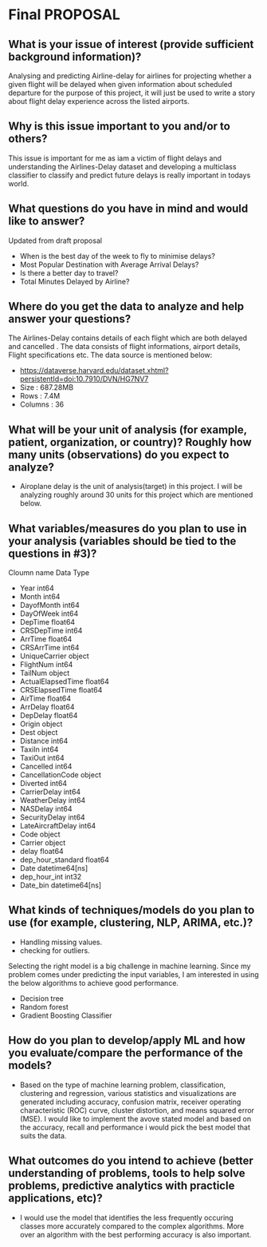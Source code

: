 # Final PROPOSAL
## What is your issue of interest (provide sufficient background information)?

Analysing and predicting Airline-delay for airlines for projecting whether a given flight will be delayed when given information about scheduled departure for the purpose of this project, it will just be used to write a story about flight delay experience across the listed airports.

## Why is this issue important to you and/or to others?

This issue is important for me as iam a victim of flight delays and understanding the Airlines-Delay dataset and developing a multiclass classifier to classify and predict future delays is really important in todays world.

## What questions do you have in mind and would like to answer?
Updated from draft proposal
- When is the best day of the week to fly to minimise delays?
- Most Popular Destination with Average Arrival Delays?
- Is there a better day to travel?
- Total Minutes Delayed by Airline?

## Where do you get the data to analyze and help answer your questions?

The Airlines-Delay  contains details of each flight which are both delayed and cancelled . The data consists of flight informations, airport details, Flight specifications etc.
The data source is mentioned below:
- https://dataverse.harvard.edu/dataset.xhtml?persistentId=doi:10.7910/DVN/HG7NV7
- Size    : 687.28MB
- Rows    : 7.4M
- Columns : 36


## What will be your unit of analysis (for example, patient, organization, or country)? Roughly how many units (observations) do you expect to analyze?

- Airoplane delay is the unit of analysis(target) in this project. I will be analyzing roughly around 30 units for this project which are mentioned below.

## What variables/measures do you plan to use in your analysis (variables should be tied to the questions in #3)?

Cloumn name                  Data Type

- Year                          int64
- Month                         int64
- DayofMonth                    int64
- DayOfWeek                     int64
- DepTime                     float64
- CRSDepTime                    int64
- ArrTime                     float64
- CRSArrTime                    int64
- UniqueCarrier                object
- FlightNum                     int64
- TailNum                      object
- ActualElapsedTime           float64
- CRSElapsedTime              float64
- AirTime                     float64
- ArrDelay                    float64
- DepDelay                    float64
- Origin                       object
- Dest                         object
- Distance                      int64
- TaxiIn                        int64
- TaxiOut                       int64
- Cancelled                     int64
- CancellationCode             object
- Diverted                      int64
- CarrierDelay                  int64
- WeatherDelay                  int64
- NASDelay                      int64
- SecurityDelay                 int64
- LateAircraftDelay             int64
- Code                         object
- Carrier                      object
- delay                       float64
- dep_hour_standard           float64
- Date                 datetime64[ns]
- dep_hour_int                  int32
- Date_bin             datetime64[ns]


## What kinds of techniques/models do you plan to use (for example, clustering, NLP, ARIMA, etc.)?
- Handling missing values.
- checking for outliers.

Selecting the right model is a big challenge in machine learning. Since my problem comes under predicting the input variables, I am interested in using the below algorithms to achieve good performance.
- Decision tree
- Random forest
- Gradient Boosting Classifier

## How do you plan to develop/apply ML and how you evaluate/compare the performance of the models?

- Based on the type of machine learning problem, classification, clustering and regression, various statistics and visualizations are generated including accuracy, confusion matrix, receiver operating characteristic (ROC) curve, cluster distortion, and means squared error (MSE). I would like to implement the avove stated model and based on the accuracy, recall and performance i would pick the best model that suits the data.

## What outcomes do you intend to achieve (better understanding of problems, tools to help solve problems, predictive analytics with practicle applications, etc)?

- I would use the model that identifies the less frequently occuring classes more accurately compared to the complex algorithms. More over an algorithm with the best performing accuracy is also important.









